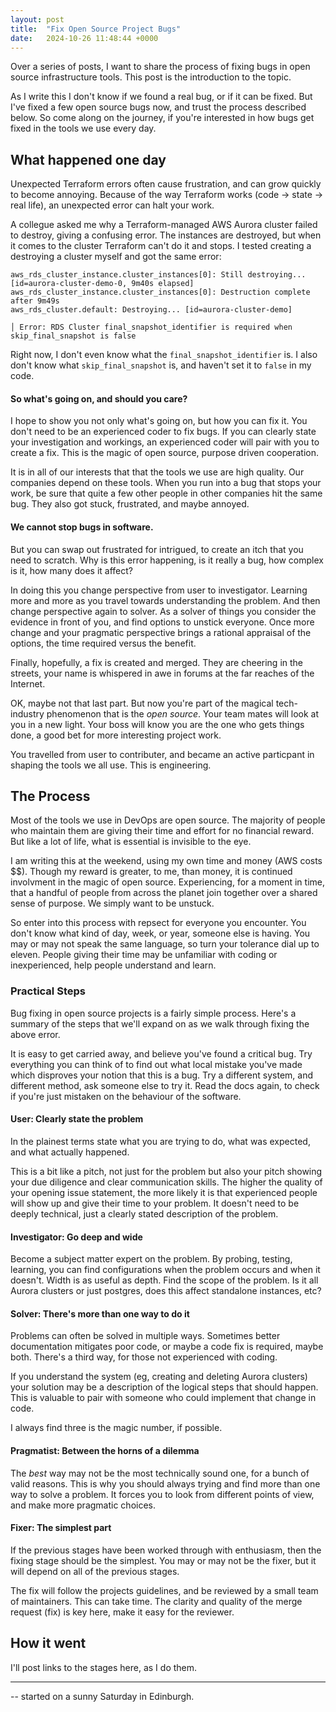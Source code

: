 ```yaml
---
layout: post
title:  "Fix Open Source Project Bugs"
date:   2024-10-26 11:48:44 +0000
---
```


Over a series of posts, I want to share the process of fixing bugs in open source infrastructure tools.
This post is the introduction to the topic.

As I write this I don't know if we found a real bug, or if it can be fixed.
But I've fixed a few open source bugs now, and trust the process described below.
So come along on the journey, if you're interested in how bugs get fixed in the tools we use every day.

## What happened one day

Unexpected Terraform errors often cause frustration, and can grow quickly to become annoying.
Because of the way Terraform works (code -> state -> real life), an unexpected error can halt your work.

A collegue asked me why a Terraform-managed AWS Aurora cluster failed to destroy, giving a confusing error.
The instances are destroyed, but when it comes to the cluster Terraform can't do it and stops.
I tested creating a destroying a cluster myself and got the same error:

```
aws_rds_cluster_instance.cluster_instances[0]: Still destroying... [id=aurora-cluster-demo-0, 9m40s elapsed]
aws_rds_cluster_instance.cluster_instances[0]: Destruction complete after 9m49s
aws_rds_cluster.default: Destroying... [id=aurora-cluster-demo]

│ Error: RDS Cluster final_snapshot_identifier is required when skip_final_snapshot is false
```

Right now, I don't even know what the `final_snapshot_identifier` is.
I also don't know what `skip_final_snapshot` is, and haven't set it to `false` in my code.

#### So what's going on, and should you care?

I hope to show you not only what's going on, but how you can fix it.
You don't need to be an experienced coder to fix bugs.
If you can clearly state your investigation and workings, an experienced coder will pair with you to create a fix.
This is the magic of open source, purpose driven cooperation.

It is in all of our interests that that the tools we use are high quality. Our companies depend on these tools.
When you run into a bug that stops your work, be sure that quite a few other people in other companies hit the same bug.
They also got stuck, frustrated, and maybe annoyed.

#### We cannot stop bugs in software.
But you can swap out frustrated for intrigued, to create an itch that you need to scratch.
Why is this error happening, is it really a bug, how complex is it, how many does it affect?

In doing this you change perspective from user to investigator.
Learning more and more as you travel towards understanding the problem. 
And then change perspective again to solver.
As a solver of things you consider the evidence in front of you, and find options to unstick everyone.
Once more change and your pragmatic perspective brings a rational appraisal of the options, the time required versus the benefit.

Finally, hopefully, a fix is created and merged.
They are cheering in the streets, your name is whispered in awe in forums at the far reaches of the Internet.

OK, maybe not that last part. But now you're part of the magical tech-industry phenomenon that is the _open source_.
Your team mates will look at you in a new light.
Your boss will know you are the one who gets things done, a good bet for more interesting project work.

You travelled from user to contributer, and became an active particpant in shaping the tools we all use.
This is engineering.

## The Process

Most of the tools we use in DevOps are open source.
The majority of people who maintain them are giving their time and effort for no financial reward.
But like a lot of life, what is essential is invisible to the eye.

I am writing this at the weekend, using my own time and money (AWS costs $$).
Though my reward is greater, to me, than money, it is continued involvment in the magic of open source.
Experiencing, for a moment in time, that a handful of people from across the planet join together over a shared sense of purpose.
We simply want to be unstuck.

So enter into this process with repsect for everyone you encounter.
You don't know what kind of day, week, or year, someone else is having.
You may or may not speak the same language, so turn your tolerance dial up to eleven.
People giving their time may be unfamiliar with coding or inexperienced, help people understand and learn.

### Practical Steps

Bug fixing in open source projects is a fairly simple process.
Here's a summary of the steps that we'll expand on as we walk through fixing the above error.

It is easy to get carried away, and believe you've found a critical bug.
Try everything you can think of to find out what local mistake you've made which disproves your notion that this is a bug.
Try a different system, and different method, ask someone else to try it.
Read the docs again, to check if you're just mistaken on the behaviour of the software.

#### User: Clearly state the problem

In the plainest terms state what you are trying to do, what was expected, and what actually happened.

This is a bit like a pitch, not just for the problem but also your pitch showing your due diligence and clear communication skills.
The higher the quality of your opening issue statement, the more likely it is that experienced people will show up and give their time to your problem.
It doesn't need to be deeply technical, just a clearly stated description of the problem.

#### Investigator: Go deep and wide

Become a subject matter expert on the problem.
By probing, testing, learning, you can find configurations when the problem occurs and when it doesn't.
Width is as useful as depth.
Find the scope of the problem.
Is it all Aurora clusters or just postgres, does this affect standalone instances, etc?

#### Solver: There's more than one way to do it

Problems can often be solved in multiple ways.
Sometimes better documentation mitigates poor code, or maybe a code fix is required, maybe both.
There's a third way, for those not experienced with coding.

If you understand the system (eg, creating and deleting Aurora clusters) your solution may be a description of the logical steps that should happen.
This is valuable to pair with someone who could implement that change in code.

I always find three is the magic number, if possible.

#### Pragmatist: Between the horns of a dilemma

The _best_ way may not be the most technically sound one, for a bunch of valid reasons.
This is why you should always trying and find more than one way to solve a problem.
It forces you to look from different points of view, and make more pragmatic choices.

#### Fixer: The simplest part

If the previous stages have been worked through with enthusiasm, then the fixing stage should be the simplest.
You may or may not be the fixer, but it will depend on all of the previous stages.

The fix will follow the projects guidelines, and be reviewed by a small team of maintainers. 
This can take time.
The clarity and quality of the merge request (fix) is key here, make it easy for the reviewer.

## How it went

I'll post links to the stages here, as I do them.

---

-- started on a sunny Saturday in Edinburgh.
